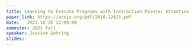 ```yaml
---
title: Learning to Execute Programs with Instruction Pointer Attention Graph Neural Networks
paper_link: https://arxiv.org/pdf/2010.12621.pdf
date:   2021-10-26 12:00:00
semester: 2021 Fall
speaker: Justine Gehring
slides:
---
```

